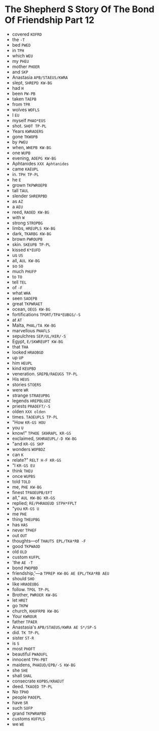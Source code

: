 # The Shepherd S Story Of The Bond Of Friendship Part 12

* covered `KOFRD`
* the `-T`
* bed `PWED`
* in `TPH`
* which `WEU`
* my `PHEU`
* mother `PHOER`
* and `SKP`
* Anastasia `APB/STAEUS/KWRA`
* slept, `SHREPD KW-BG`
* had `H`
* been `PW-PB`
* taken `TAEPB`
* from `TPR`
* wolves `WOFLS`
* I `EU`
* myself `PHAO*EUS`
* shot. `SHOT TP-PL`
* Years `KWRAOERS`
* gone `TKWOPB`
* by `PWEU`
* when, `WHEPB KW-BG`
* one `WUPB`
* evening, `AOEPG KW-BG`
* Aphtanides `XXX Aphtanides`
* came `KAEUPL`
* in. `TPH TP-PL`
* he `E`
* grown `TKPWROEPB`
* tall `TAUL`
* slender `SHRERPBD`
* as `AZ`
* a `AEU`
* reed, `RAOED KW-BG`
* with `W`
* strong `STROPBG`
* limbs, `HREUPLS KW-BG`
* dark, `TKARBG KW-BG`
* brown `PWROUPB`
* skin. `SKEUPB TP-PL`
* kissed `K*EUFD`
* us `US`
* all, `AUL KW-BG`
* so `SO`
* much `PHUFP`
* to `TO`
* tell `TEL`
* of `-F`
* what `WHA`
* seen `SAOEPB`
* great `TKPWRAET`
* ocean, `OEGS KW-BG`
* fortifications `TPORT/TPA*EUBGS/-S`
* at `AT`
* Malta, `PHAL/TA KW-BG`
* marvellous `PHAFLS`
* sepulchres `SEP/UL/KER/-S`
* Egypt, `E/SKWREUPT KW-BG`
* that `THA`
* looked `HRAOBGD`
* up `UP`
* him `HEUPL`
* kind `KEUPBD`
* veneration. `SREPB/RAEUGS TP-PL`
* His `HEUS`
* stories `STOERS`
* were `WR`
* strange `STRAEUPBG`
* legends `HREPBLGDZ`
* priests `PRAOEFT/-S`
* olden `XXX olden`
* times. `TAOEUPLS TP-PL`
* "How `KR-GS HOU`
* you `U`
* know!" `TPHOE SKHRAPL KR-GS`
* exclaimed, `SKHRAEUPL/-D KW-BG`
* "and `KR-GS SKP`
* wonders `WOPBDZ`
* can `K`
* relate?" `RELT H-F KR-GS`
* "I `KR-GS EU`
* think `THEU`
* once `WUPBS`
* told `TOLD`
* me, `PHE KW-BG`
* finest `TPAOEUPB/EFT`
* all," `AUL KW-BG KR-GS`
* replied; `RE/PHRAOEUD STPH*FPLT`
* "you `KR-GS U`
* me `PHE`
* thing `THEUPBG`
* has `HAS`
* never `TPHEF`
* out `OUT`
* thoughts—of `THAUTS EPL/TKA*RB -F`
* good `TKPWAOD`
* old `OLD`
* custom `KUFPL`
* 'the `AE -T`
* bond `PWOPBD`
* friendship,'—a `TPREP KW-BG AE EPL/TKA*RB AEU`
* should `SHO`
* like `HRAOEUBG`
* follow. `TPOL TP-PL`
* Brother, `PWROER KW-BG`
* let `HRET`
* go `TKPW`
* church, `KHUFRPB KW-BG`
* Your `KWROUR`
* father `TPAER`
* Anastasia's `APB/STAEUS/KWRA AE S*/SP-S`
* did. `TK TP-PL`
* sister `ST-R`
* is `S`
* most `PHOFT`
* beautiful `PWAOUFL`
* innocent `TPH-PBT`
* maidens, `PHAEUD/EPB/-S KW-BG`
* she `SHE`
* shall `SHAL`
* consecrate `KOPBS/KRAEUT`
* deed. `TKAOED TP-PL`
* No `TPHO`
* people `PAOEPL`
* have `SR`
* such `SUFP`
* grand `TKPWRAPBD`
* customs `KUFPLS`
* we `WE`
